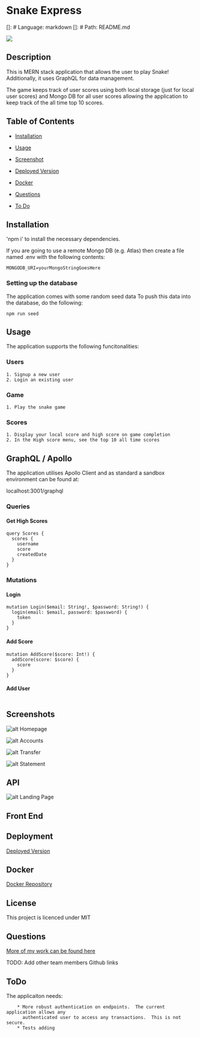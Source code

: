 # Snake Express

[]: # Language: markdown
[]: # Path: README.md

![](https://img.shields.io/badge/license-MIT-blue.svg)
    
## Description
    
This is MERN stack application that allows the user to play Snake!  Additionally, it uses GraphQL for data management.

The game keeps track of user scores using both local storage (just for local user scores) and Mongo DB for all user scores allowing the application to keep track of the all time top 10 scores.

## Table of Contents 

* [Installation](#installation)

* [Usage](#usage)

* [Screenshot](#screenshots)

* [Deployed Version](#deployment)

* [Docker](#docker)

* [Questions](#questions)

* [To Do](#todo)

## Installation
    
'npm i' to install the necessary dependencies.

If you are going to use a remote Mongo DB (e.g. Atlas) then create a file named .env with the following contents:

```
MONGODB_URI=yourMongoStringGoesHere

```

### Setting up the database

The application comes with some random seed data  To push this data into the database, do the following:
```
npm run seed
```

## Usage

The application supports the following funcitonalities:

### Users
```
1. Signup a new user
2. Login an existing user
```
### Game
```
1. Play the snake game
```
### Scores
```
1. Display your local score and high score on game completion
2. In the High score menu, see the top 10 all time scores
```

## GraphQL / Apollo

The application utilises Apollo Client and as standard a sandbox environment can be found at:

localhost:3001/graphql


### Queries
#### Get High Scores
```
query Scores {
  scores {
    username
    score
    createdDate
  }
}
```
### Mutations

#### Login
```
mutation Login($email: String!, $password: String!) {
  login(email: $email, password: $password) {
    token
  }
}
```
#### Add Score
```
mutation AddScore($score: Int!) {
  addScore(score: $score) {
    score
  }
}
```
#### Add User
```
```





## Screenshots

![alt Homepage](/assets/images/homepage.png)

![alt Accounts](/assets/images/Accounts.png)

![alt Transfer](/assets/images/Transfer.png)

![alt Statement](/assets/images/Statement.png)

## API

![alt Landing Page](/assets/images/API_Endpoints_available_from_the_FE.PNG)


## Front End


## Deployment

[Deployed Version](https://peaceful-lassen-volcanic-80125.herokuapp.com/)

## Docker

[Docker Repository](https://hub.docker.com/r/chrisaylen/bankheist/)
   
## License
    
This project is licenced under MIT

## Questions

[More of my work can be found here](https://github.com/ChrisAylen)

TODO: Add other team members Github links

## ToDo

The applicaiton needs:
```
    * More robust authentication on endpoints.  The current application allows any      
      authenticated user to access any transactions.  This is not secure.
    * Tests adding
    
```
    
